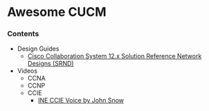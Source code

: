 # Awesome CUCM

### Contents
- Design Guides
  - [Cisco Collaboration System 12.x Solution Reference Network Designs (SRND)](https://www.cisco.com/c/en/us/td/docs/voice_ip_comm/cucm/srnd/collab12/collab12.html)
- Videos
  - CCNA
  - CCNP
  - CCIE
    - [INE CCIE Voice by John Snow](https://ine.com)
  
